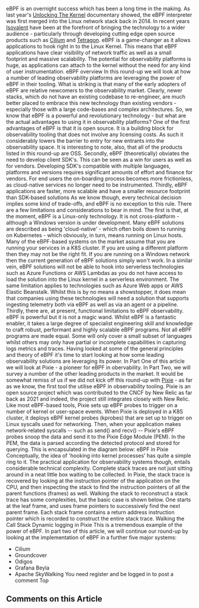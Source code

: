 eBPF is an overnight success which has been a long time in the making. As last year's
[Unlocking The Kernel](https://ebpfdocumentary.com) documentary showed, the eBPF interpreter was first merged into the Linux network stack back in 2014.
In recent years [Isovalent](https://isovalent.com) have been at the forefront of bringing the technology to a wider audience - particularly through developing cutting edge open source products such as [Cilium](https://cilium.io) and [Tetragon](https://tetragon.io).
eBPF is a game-changer as it allows applications to hook right in to the Linux Kernel. This means that eBPF applications have clear visibility of network traffic as well as a small footprint and massive scalability. The potential for observability platforms is huge, as applications can attach to the kernel without the need for any kind of user instrumentation.
eBPF overview
In this round-up we will look at how a number of leading observability platforms are leveraging the power of eBPF in their tooling. What is striking is that many of the early adopters of eBPF are relative newcomers to the observability market. Clearly, newer stacks, which do not have an existing codebase to re-engineer, are much better placed to embrace this new technology than existing vendors - especially those with a large code-bases and complex architectures.
So, we know that eBPF is a powerful and revolutionary technology - but what are the actual advantages to using it in observability platforms? One of the first advantages of eBPF is that it is open source. It is a building block for observability tooling that does not involve any licensing costs. As such it considerably lowers the barrier to entry for new entrants into the observability space. It is interesting to note, also, that all of the products listed in this round-up are OSS.
Secondly, eBPF (theoretically) obviates the need to develop client SDK's. This can be seen as a win for users as well as for vendors. Developing SDK's compatible with multiple languages, platforms and versions requires significant amounts of effort and finance for vendors. For end users the on-boarding process becomes more frictionless, as cloud-native services no longer need to be instrumented. Thirdly, eBPF applications are faster, more scalable and have a smaller resource footprint than SDK-based solutions
As we know though, every technical decision implies some kind of trade-offs, and eBPF is no exception to this rule. There are a few limitations and considerations to bear in mind.
The first is that, at the moment, eBPF is a Linux-only technology. It is not cross-platform - although a Windows version is under development. Many eBPF solutions are described as being 'cloud-native' - which often boils down to running on Kubernetes - which obviously, in turn, means running on Linux hosts. Many of the eBPF-based systems on the market assume that you are running your services in a K8S cluster. If you are using a different platform then they may not be the right fit. If you are running on a Windows network then the current generation of eBPF solutions simply won't work.
In a similar vein, eBPF solutions will not be able to hook into serverless technologies such as Azure Functions or AWS Lambdas as you do not have access to load the solution into the Linux kernel in a serverless environment. The same limitation applies to technologies such as Azure Web apps or AWS Elastic Beanstalk. Whilst this is by no means a showstopper, it does mean that companies using these technologies will need a solution that supports ingesting telemetry both via eBPF as well as via an agent or a pipeline.
Thirdly, there are, at present, functional limitations to eBPF observability. eBPF is powerful but it is not a magic wand. Whilst eBPF is a fantastic enabler, it takes a large degree of specialist engineering skill and knowledge to craft robust, performant and highly scalable eBPF programs. Not all eBPF programs are made equal. Some will only cover a small subset of languages whilst others may only have partial or incomplete capabilities in capturing logs metrics and traces.
Having looked at some of the general principles and theory of eBPF it's time to start looking at how some leading observability solutions are leveraging its power. In Part One of this article we will look at Pixie - a pioneer for eBPF in obervability. In Part Two, we will survey a number of the other leading products in the market.
It would be somewhat remiss of us if we did not kick off this round-up with
[Pixie](https://px.dev) - as far as we know, the first tool the utilise eBPF in observability tooling.
Pixie is an open source project which was contributed to the CNCF by New Relic as far back as 2021 and indeed, the project still integrates closely with New Relic.
Like most eBPF-based tools, Pixie sets up eBPF probes to trigger on a number of kernel or user-space events.
When Pixie is deployed in a K8S cluster, it deploys eBPF kernel probes (kprobes) that are set up to trigger on Linux syscalls used for networking. Then, when your application makes network-related syscalls -- such as send() and recv() -- Pixie's eBPF probes snoop the data and send it to the Pixie Edge Module (PEM).
In the PEM, the data is parsed according the detected protocol and stored for querying. This is encapsulated in the diagram below:
eBPF in Pixie
Conceptually, the idea of 'hooking into kernel processes' has quite a simple ring to it. The practical application for observability systems though, entails considerable technical complexity. Complete stack traces are not just sitting around in a neat little box waiting to be collected.
In Pixie, the stack trace is recovered by looking at the instruction pointer of the application on the CPU, and then inspecting the stack to find the instruction pointers of all the parent functions (frames) as well. Walking the stack to reconstruct a stack trace has some complexities, but the basic case is shown below.
One starts at the leaf frame, and uses frame pointers to successively find the next parent frame. Each stack frame contains a return address instruction pointer which is recorded to construct the entire stack trace.
Walking the Call Stack
Dynamic logging in Pixie
This is a tremendous example of the power of eBPF. In part two of this article, we will continue our round-up by looking at the implementation of eBPF in a further five major systems:
- Cilium
- Groundcover
- Odigos
- Grafana Beyla
- Apache SkyWalking
You need register and be logged in to post a comment
Top
## Comments on this Article